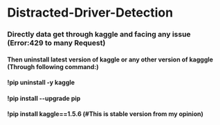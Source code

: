 # Distracted-Driver-Detection
### Directly data get through kaggle and facing any issue (Error:429 to many Request)
#### Then uninstall latest version of kaggle or any other version of kagggle (Through following command:)
#### !pip uninstall -y kaggle
#### !pip install --upgrade pip
#### !pip install kaggle==1.5.6       (#This is stable version from my opinion)
